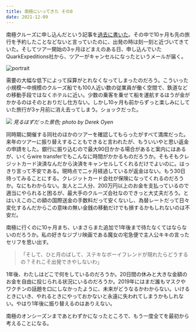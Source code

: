 ```yaml
---
title: 南極にいってきた その0
date: 2021-12-09
---
```


南極クルーズに申し込んだという記事を[過去に書いた](/post/1615706385)。その中で10ヶ月も先の旅行を予約したことなどないと言っていたのに、出発の時は刻一刻と近づいてきていた。そしてツアー開始の3ヶ月ほどまえのある日、申し込んでいたQuarkExpeditions社から、ツアーがキャンセルになったというメールが届く。

![portrait](https://photos.smugmug.com/photos/i-TTVnnvF/0/7bd281e5/M/i-TTVnnvF-M.png)

需要の大幅な低下によって採算がとれなくなってしまったのだろう。こういった小規模〜中規模のクルーズ船でも100人近い数の従業員が働く空間で、鉄道などの移動手段ではなくホテルに近い。少数の乗客を乗せて船を運航するほうが金がかかるのはそのとおりだし仕方ない。しかし10ヶ月も前からずっと楽しみにしていた旅行が3ヶ月前に消え去ってしまう。ショックだった。

![](https://source.unsplash.com/-Eu3Iud63rA/1600x900)
*見るはずだった景色; photo by Derek Oyen*

同時期に開催する同社のほかのツアーを確認してもらったがすべて満席だった。来年のツアーに振り替えすることもできると言われたが、もういいやと思い返金の申請をした。銀行に振り込むので最大90日かかる場合があると案内にはあるが、いくらwire transferでもこんなに時間がかかるものだろうか。そもそもクレジットカード決済なんだから決済をキャンセルしてくれるだけでよいのに。はっきり言って不安である。現時点で二ヶ月経過しているが返金はない。もう30日待ってみることにする。クレジットカード会社が保険になってくれるのだろうか。なにもわからない。友人と二人分、200万円以上のお金を支払っているので適当にやられると困るが、最大手のクルーズ会社なのできっと大丈夫だろう。とはいえこのこの額の国際送金の手数料だって安くないし、為替レートだって日々変化するんだからこの意味の無い金銭の移動だけでも損するかもしれないのは不安だ。

南極に行くのに10ヶ月まち、いまさらまた追加で1年後まで待たなくてはならないのだろうか。私の好きなジブリ映画である魔女の宅急便で主人公キキの言ったセリフを思い出す。

>「そして、ひと月のばして、ステキなボーイフレンドが現れたらどうするの？それこそ出発できやしないわ」

1年後、わたしはどこで何をしているのだろうか。20日間の休みと大きな金額のお金を自由に投じられる状況にいるのだろうか。2019年にはまだ誰もマスクやワクチンの話題を口にしなかったように、未来がどうなるかわからない。いけるときにいき、やれるときにやっておかないと永遠に失われてしまうかもしれない。やはり1年後に振り替えるのはありえない。

南極のオンシーズンまであとわずかになったところで、もう一度全てを最初から考えることになる。
